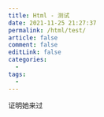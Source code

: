 ```yaml
---
title: Html - 测试
date: 2021-11-25 21:27:37
permalink: /html/test/
article: false
comment: false
editLink: false
categories:
  - 
tags: 
  - 
---
```


证明她来过